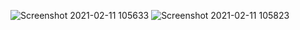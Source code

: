 ![Screenshot 2021-02-11 105633](https://user-images.githubusercontent.com/58859056/107736975-56a9fe00-6d29-11eb-82fb-f5b4841d9860.png)
![Screenshot 2021-02-11 105823](https://user-images.githubusercontent.com/58859056/107737046-8527d900-6d29-11eb-905f-265bff7c1514.png)
